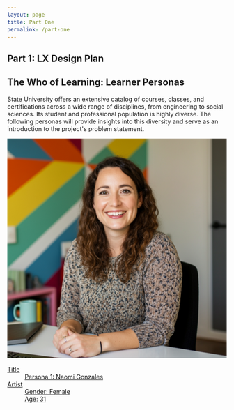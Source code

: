 ```yaml
---
layout: page
title: Part One
permalink: /part-one
---
```

<article class="pa2 pa3-ns mw7 center">
  <div>
    <h1 class="helvetica near-black tc f1 mt0 pa2">Part 1: LX Design Plan</h1>
    <h2 class="helvetica dark-gray f5 f4-l mt0">The Who of Learning: Learner Personas</h2>
    <p class="f6 f5-l lh-copy">
      State University offers an extensive catalog of courses, classes, and certifications across a wide range of disciplines, from engineering to social sciences. Its student and professional population is highly diverse. The following personas will provide insights into this diversity and serve as an introduction to the project's problem statement.
    </p>
  </div>
  <div>
   <a class="db center mw5 tc black link dim"
   title="Frank Ocean's Blonde on Apple Music"
   href="https://geo.itunes.apple.com/us/album/blonde/id1146195596?at=1l3vqFJ&mt=1&app=music">

  <img class="db ba b--black-10" alt="Frank Ocean Blonde Album Cover" src="/assets/naomi.jpg">

   <dl class="mt2 f6 lh-copy">
    <dt class="clip">Title</dt>
    <dd class="ml0">Persona 1: Naomi Gonzales</dd>
    <dt class="clip">Artist</dt>
    <dd class="ml0 gray">Gender: Female</dd>
    <dd class="ml0 gray">Age: 31</dd>
   </dl>
  </a>
  </div>
</article>
